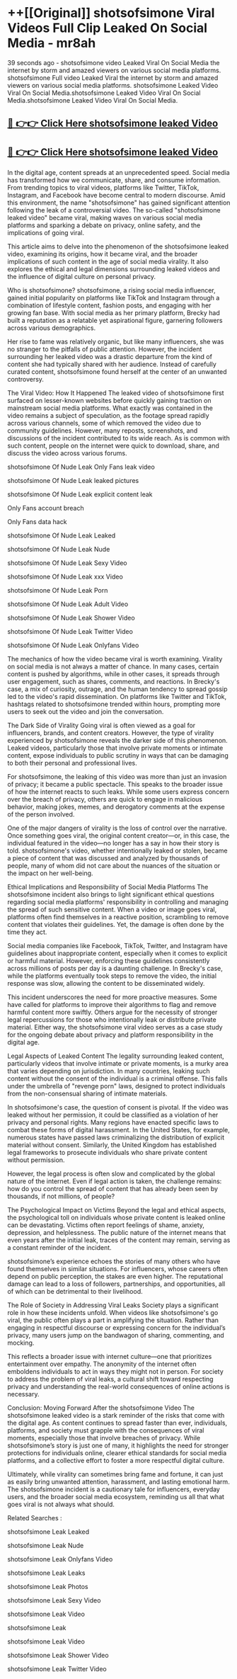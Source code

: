 # ++[[Original]] shotsofsimone Viral Videos Full Clip Leaked On Social Media - mr8ah<br>

39 seconds ago - shotsofsimone video Leaked Viral On Social Media the internet by storm and amazed viewers on various social media platforms.
shotsofsimone Full video Leaked Viral the internet by storm and amazed viewers on various social media platforms. shotsofsimone Leaked Video Viral On Social Media.shotsofsimone Leaked Video Viral On Social Media.shotsofsimone Leaked Video Viral On Social Media.<br>


## [🔴 👉👉 Click Here shotsofsimone leaked Video ](https://onlyclips.site?title=shotsofsimone&ref=git)

## [🔴 👉👉 Click Here shotsofsimone leaked Video ](https://onlyclips.site?title=shotsofsimone&ref=git)

In the digital age, content spreads at an unprecedented speed. Social media has transformed how we communicate, share, and consume information. From trending topics to viral videos, platforms like Twitter, TikTok, Instagram, and Facebook have become central to modern discourse. Amid this environment, the name "shotsofsimone" has gained significant attention following the leak of a controversial video. The so-called "shotsofsimone leaked video" became viral, making waves on various social media platforms and sparking a debate on privacy, online safety, and the implications of going viral.

This article aims to delve into the phenomenon of the shotsofsimone leaked video, examining its origins, how it became viral, and the broader implications of such content in the age of social media virality. It also explores the ethical and legal dimensions surrounding leaked videos and the influence of digital culture on personal privacy.

Who is shotsofsimone?
shotsofsimone, a rising social media influencer, gained initial popularity on platforms like TikTok and Instagram through a combination of lifestyle content, fashion posts, and engaging with her growing fan base. With social media as her primary platform, Brecky had built a reputation as a relatable yet aspirational figure, garnering followers across various demographics.

Her rise to fame was relatively organic, but like many influencers, she was no stranger to the pitfalls of public attention. However, the incident surrounding her leaked video was a drastic departure from the kind of content she had typically shared with her audience. Instead of carefully curated content, shotsofsimone found herself at the center of an unwanted controversy.

The Viral Video: How It Happened
The leaked video of shotsofsimone first surfaced on lesser-known websites before quickly gaining traction on mainstream social media platforms. What exactly was contained in the video remains a subject of speculation, as the footage spread rapidly across various channels, some of which removed the video due to community guidelines. However, many reposts, screenshots, and discussions of the incident contributed to its wide reach. As is common with such content, people on the internet were quick to download, share, and discuss the video across various forums.

shotsofsimone Of Nude Leak Only Fans leak video

shotsofsimone Of Nude Leak leaked pictures

shotsofsimone Of Nude Leak explicit content leak

Only Fans account breach

Only Fans data hack

shotsofsimone Of Nude Leak Leaked

shotsofsimone Of Nude Leak Nude

shotsofsimone Of Nude Leak Sexy Video

shotsofsimone Of Nude Leak xxx Video

shotsofsimone Of Nude Leak Porn

shotsofsimone Of Nude Leak Adult Video

shotsofsimone Of Nude Leak Shower Video

shotsofsimone Of Nude Leak Twitter Video

shotsofsimone Of Nude Leak Onlyfans Video

The mechanics of how the video became viral is worth examining. Virality on social media is not always a matter of chance. In many cases, certain content is pushed by algorithms, while in other cases, it spreads through user engagement, such as shares, comments, and reactions. In Brecky's case, a mix of curiosity, outrage, and the human tendency to spread gossip led to the video's rapid dissemination. On platforms like Twitter and TikTok, hashtags related to shotsofsimone trended within hours, prompting more users to seek out the video and join the conversation.

The Dark Side of Virality
Going viral is often viewed as a goal for influencers, brands, and content creators. However, the type of virality experienced by shotsofsimone reveals the darker side of this phenomenon. Leaked videos, particularly those that involve private moments or intimate content, expose individuals to public scrutiny in ways that can be damaging to both their personal and professional lives.

For shotsofsimone, the leaking of this video was more than just an invasion of privacy; it became a public spectacle. This speaks to the broader issue of how the internet reacts to such leaks. While some users express concern over the breach of privacy, others are quick to engage in malicious behavior, making jokes, memes, and derogatory comments at the expense of the person involved.

One of the major dangers of virality is the loss of control over the narrative. Once something goes viral, the original content creator—or, in this case, the individual featured in the video—no longer has a say in how their story is told. shotsofsimone's video, whether intentionally leaked or stolen, became a piece of content that was discussed and analyzed by thousands of people, many of whom did not care about the nuances of the situation or the impact on her well-being.

Ethical Implications and Responsibility of Social Media Platforms
The shotsofsimone incident also brings to light significant ethical questions regarding social media platforms' responsibility in controlling and managing the spread of such sensitive content. When a video or image goes viral, platforms often find themselves in a reactive position, scrambling to remove content that violates their guidelines. Yet, the damage is often done by the time they act.

Social media companies like Facebook, TikTok, Twitter, and Instagram have guidelines about inappropriate content, especially when it comes to explicit or harmful material. However, enforcing these guidelines consistently across millions of posts per day is a daunting challenge. In Brecky's case, while the platforms eventually took steps to remove the video, the initial response was slow, allowing the content to be disseminated widely.

This incident underscores the need for more proactive measures. Some have called for platforms to improve their algorithms to flag and remove harmful content more swiftly. Others argue for the necessity of stronger legal repercussions for those who intentionally leak or distribute private material. Either way, the shotsofsimone viral video serves as a case study for the ongoing debate about privacy and platform responsibility in the digital age.

Legal Aspects of Leaked Content
The legality surrounding leaked content, particularly videos that involve intimate or private moments, is a murky area that varies depending on jurisdiction. In many countries, leaking such content without the consent of the individual is a criminal offense. This falls under the umbrella of "revenge porn" laws, designed to protect individuals from the non-consensual sharing of intimate materials.

In shotsofsimone's case, the question of consent is pivotal. If the video was leaked without her permission, it could be classified as a violation of her privacy and personal rights. Many regions have enacted specific laws to combat these forms of digital harassment. In the United States, for example, numerous states have passed laws criminalizing the distribution of explicit material without consent. Similarly, the United Kingdom has established legal frameworks to prosecute individuals who share private content without permission.

However, the legal process is often slow and complicated by the global nature of the internet. Even if legal action is taken, the challenge remains: how do you control the spread of content that has already been seen by thousands, if not millions, of people?

The Psychological Impact on Victims
Beyond the legal and ethical aspects, the psychological toll on individuals whose private content is leaked online can be devastating. Victims often report feelings of shame, anxiety, depression, and helplessness. The public nature of the internet means that even years after the initial leak, traces of the content may remain, serving as a constant reminder of the incident.

shotsofsimone’s experience echoes the stories of many others who have found themselves in similar situations. For influencers, whose careers often depend on public perception, the stakes are even higher. The reputational damage can lead to a loss of followers, partnerships, and opportunities, all of which can be detrimental to their livelihood.

The Role of Society in Addressing Viral Leaks
Society plays a significant role in how these incidents unfold. When videos like shotsofsimone's go viral, the public often plays a part in amplifying the situation. Rather than engaging in respectful discourse or expressing concern for the individual’s privacy, many users jump on the bandwagon of sharing, commenting, and mocking.

This reflects a broader issue with internet culture—one that prioritizes entertainment over empathy. The anonymity of the internet often emboldens individuals to act in ways they might not in person. For society to address the problem of viral leaks, a cultural shift toward respecting privacy and understanding the real-world consequences of online actions is necessary.

Conclusion: Moving Forward After the shotsofsimone Video
The shotsofsimone leaked video is a stark reminder of the risks that come with the digital age. As content continues to spread faster than ever, individuals, platforms, and society must grapple with the consequences of viral moments, especially those that involve breaches of privacy. While shotsofsimone’s story is just one of many, it highlights the need for stronger protections for individuals online, clearer ethical standards for social media platforms, and a collective effort to foster a more respectful digital culture.

Ultimately, while virality can sometimes bring fame and fortune, it can just as easily bring unwanted attention, harassment, and lasting emotional harm. The shotsofsimone incident is a cautionary tale for influencers, everyday users, and the broader social media ecosystem, reminding us all that what goes viral is not always what should.

Related Searches :

shotsofsimone Leak Leaked

shotsofsimone Leak Nude

shotsofsimone Leak Onlyfans Video

shotsofsimone Leak Leaks

shotsofsimone Leak Photos

shotsofsimone Leak Sexy Video

shotsofsimone Leak Video

shotsofsimone Leak

shotsofsimone Leak Video

shotsofsimone Leak Shower Video

shotsofsimone Leak Twitter Video

